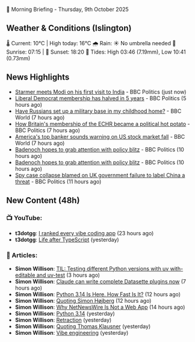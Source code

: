 🌅 Morning Briefing - Thursday, 9th October 2025

## Weather & Conditions (Islington)

🌡️ Current: 10°C | High today: 16°C
🌧️ Rain: ☀️ No umbrella needed
🌅 Sunrise: 07:15 | 🌇 Sunset: 18:20
🌊 Tides: High 03:46 (7.19mm), Low 10:41 (0.73mm)

## News Highlights

- [Starmer meets Modi on his first visit to India](https://www.bbc.com/news/articles/czdj66llg9go?at_medium=RSS&at_campaign=rss) - BBC Politics (just now)
- [Liberal Democrat membership has halved in 5 years](https://www.bbc.com/news/articles/cy5069p70x2o?at_medium=RSS&at_campaign=rss) - BBC Politics (5 hours ago)
- [Have Russians set up a military base in my childhood home?](https://www.bbc.com/news/articles/c4gj7p96nd0o?at_medium=RSS&at_campaign=rss) - BBC World (7 hours ago)
- [How Britain's membership of the ECHR became a political hot potato](https://www.bbc.com/news/articles/cm283eqje03o?at_medium=RSS&at_campaign=rss) - BBC Politics (7 hours ago)
- [America's top banker sounds warning on US stock market fall](https://www.bbc.com/news/articles/cg5ej03p604o?at_medium=RSS&at_campaign=rss) - BBC World (7 hours ago)
- [Badenoch hopes to grab attention with policy blitz](https://www.bbc.com/news/articles/cwywrpelp7jo?at_medium=RSS&at_campaign=rss) - BBC Politics (10 hours ago)
- [Badenoch hopes to grab attention with policy blitz](https://www.bbc.com/news/articles/cwywrpelp7jo?at_medium=RSS&at_campaign=rss) - BBC Politics (10 hours ago)
- [Spy case collapse blamed on UK government failure to label China a threat](https://www.bbc.com/news/articles/cy8rl7e7xp3o?at_medium=RSS&at_campaign=rss) - BBC Politics (11 hours ago)

## New Content (48h)
### 📺 YouTube:

- **t3dotgg**: [I ranked every vibe coding app](https://www.youtube.com/watch?v=ebacH8tdXug) (23 hours ago)
- **t3dotgg**: [Life after TypeScript](https://www.youtube.com/watch?v=w4gqOWUw230) (yesterday)

### 📝 Articles:

- **Simon Willison**: [TIL: Testing different Python versions with uv with-editable and uv-test](https://simonwillison.net/2025/Oct/9/uv-test/#atom-everything) (3 hours ago)
- **Simon Willison**: [Claude can write complete Datasette plugins now](https://simonwillison.net/2025/Oct/8/claude-datasette-plugins/#atom-everything) (7 hours ago)
- **Simon Willison**: [Python 3.14 Is Here. How Fast Is It?](https://simonwillison.net/2025/Oct/8/python-314-is-here-how-fast-is-it/#atom-everything) (12 hours ago)
- **Simon Willison**: [Quoting Simon Højberg](https://simonwillison.net/2025/Oct/8/simon-hojberg/#atom-everything) (12 hours ago)
- **Simon Willison**: [Why NetNewsWire Is Not a Web App](https://simonwillison.net/2025/Oct/8/why-netnewswire-is-not-a-web-app/#atom-everything) (14 hours ago)
- **Simon Willison**: [Python 3.14](https://simonwillison.net/2025/Oct/8/python-314/#atom-everything) (yesterday)
- **Simon Willison**: [Retraction](https://simonwillison.net/2025/Oct/7/gemini-25-computer-use-captchas/#atom-everything) (yesterday)
- **Simon Willison**: [Quoting Thomas Klausner](https://simonwillison.net/2025/Oct/7/thomas-klausner/#atom-everything) (yesterday)
- **Simon Willison**: [Vibe engineering](https://simonwillison.net/2025/Oct/7/vibe-engineering/#atom-everything) (yesterday)
